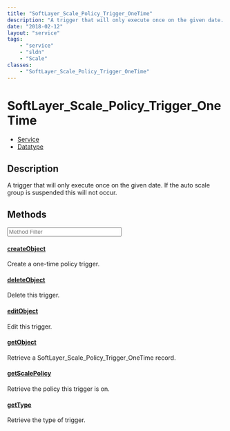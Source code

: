 ```yaml
---
title: "SoftLayer_Scale_Policy_Trigger_OneTime"
description: "A trigger that will only execute once on the given date. If the auto scale group is suspended this will not occur."
date: "2018-02-12"
layout: "service"
tags:
    - "service"
    - "sldn"
    - "Scale"
classes:
    - "SoftLayer_Scale_Policy_Trigger_OneTime"
---
```

# SoftLayer_Scale_Policy_Trigger_OneTime
<div id='service-datatype'>
    <ul id='sldn-reference-tabs'>
    <li id='service'> <a href='/reference/services/SoftLayer_Scale_Policy_Trigger_OneTime' >Service</a></li>    <li id='datatype'> <a href='/reference/datatypes/SoftLayer_Scale_Policy_Trigger_OneTime' >Datatype</a></li>
    </ul>
</div>

## Description


A trigger that will only execute once on the given date. If the auto scale group is suspended this will not occur. 



        
<div id="properties" class="content service-content">

## Methods

<div class="view-filters">
    <div class="clearfix">
        <div class="search-input-box">
            <input placeholder="Method Filter" onkeyup="titleSearch(inputId='edit-combine', divId='method-div', elementClass='method-row')" 
                type="text" id="edit-combine" value="" size="30" maxlength="128" class="form-text">
        </div>
    </div>
</div>

<div id="method-div">

<div class="method-row">

#### [createObject](/reference/services/SoftLayer_Scale_Policy_Trigger_OneTime/createObject)
Create a one-time policy trigger.

</div>

<div class="method-row">

#### [deleteObject](/reference/services/SoftLayer_Scale_Policy_Trigger_OneTime/deleteObject)
Delete this trigger.

</div>

<div class="method-row">

#### [editObject](/reference/services/SoftLayer_Scale_Policy_Trigger_OneTime/editObject)
Edit this trigger.

</div>

<div class="method-row">

#### [getObject](/reference/services/SoftLayer_Scale_Policy_Trigger_OneTime/getObject)
Retrieve a SoftLayer_Scale_Policy_Trigger_OneTime record.

</div>

<div class="method-row">

#### [getScalePolicy](/reference/services/SoftLayer_Scale_Policy_Trigger_OneTime/getScalePolicy)
Retrieve the policy this trigger is on.

</div>

<div class="method-row">

#### [getType](/reference/services/SoftLayer_Scale_Policy_Trigger_OneTime/getType)
Retrieve the type of trigger.

</div>
</div>

</div>

